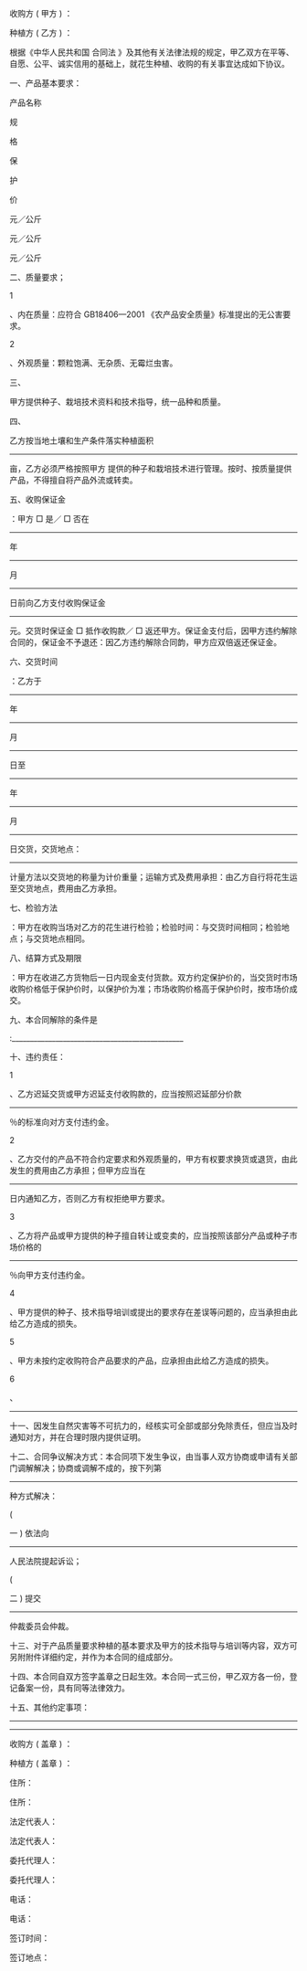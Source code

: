 
 



收购方
(
甲方
)
：




种植方
(
乙方
)
：




根据《中华人民共和国
合同法
》及其他有关法律法规的规定，甲乙双方在平等、自愿、公平、诚实信用的基础上，就花生种植、收购的有关事宜达成如下协议。




一、产品基本要求：







 

  

   

产品名称





   

规

        

格





   

保

  

护

  

价





  

  

   

 





   

 





   

元／公斤





  

  

   

 





   

 





   

元／公斤





  

  

   

 





   

 





   

元／公斤





  

 





二、质量要求；




1

、内在质量：应符合
GB18406—2001
《农产品安全质量》标准提出的无公害要求。




2

、外观质量：颗粒饱满、无杂质、无霉烂虫害。




三、

甲方提供种子、栽培技术资料和技术指导，统一品种和质量。




四、

乙方按当地土壤和生产条件落实种植面积
______
亩，乙方必须严格按照甲方
提供的种子和栽培技术进行管理。按时、按质量提供产品，不得擅自将产品外流或转卖。





五、收购保证金

：甲方
 □ 
是／
 □ 
否在
___
年
___
月
___
日前向乙方支付收购保证金
_________
元。交货时保证金
 □ 
抵作收购款／
 □ 
返还甲方。保证金支付后，因甲方违约解除合同的，保证金不予退还：因乙方违约解除合同韵，甲方应双倍返还保证金。




六、交货时间

：乙方于
______
年
____
月
____
日至
______
年
____
月
____
日交货，交货地点：
_________________________________________________________________



计量方法以交货地的称量为计价重量；运输方式及费用承担：由乙方自行将花生运至交货地点，费用由乙方承担。




七、检验方法

：甲方在收购当场对乙方的花生进行检验；检验时间：与交货时间相同；检验地点；与交货地点相同。




八、结算方式及期限

：甲方在收进乙方货物后一日内现金支付货款。双方约定保护价的，当交货时市场收购价格低于保护价时，以保护价为准；市场收购价格高于保护价时，按市场价成交。




九、本合同解除的条件是

:_______________________________________________


十、违约责任：




1

、乙方迟延交货或甲方迟延支付收购款的，应当按照迟延部分价款
____
％的标准向对方支付违约金。




2

、乙方交付的产品不符合约定要求和外观质量的，甲方有权要求换货或退货，由此发生的费用由乙方承担；但甲方应当在
______
日内通知乙方，否则乙方有权拒绝甲方要求。




3

、乙方将产品或甲方提供的种子擅自转让或变卖的，应当按照该部分产品或种子市场价格的
________
％向甲方支付违约金。




4

、甲方提供的种子、技术指导培训或提出的要求存在差误等问题的，应当承担由此给乙方造成的损失。




5

、甲方未按约定收购符合产品要求的产品，应承担由此给乙方造成的损失。




6

、
__________________________________________________________________



十一、因发生自然灾害等不可抗力的，经核实可全部或部分免除责任，但应当及时通知对方，并在合理时限内提供证明。




十二、合同争议解决方式：本合同项下发生争议，由当事人双方协商或申请有关部门调解解决；协商或调解不成的，按下列第
______
种方式解决：




(

一
)
依法向
_____________
人民法院提起诉讼；




(

二
)
提交
___________________________
仲裁委员会仲裁。




十三、对于产品质量要求种植的基本要求及甲方的技术指导与培训等内容，双方可另附附件详细约定，并作为本合同的组成部分。




十四、本合同自双方签字盖章之日起生效。本合同一式三份，甲乙双方各一份，登记备案一份，具有同等法律效力。




十五、其他约定事项：
__________________________________________________



_____________________________________________________________________


收购方
(
盖章
)
：

                         

种植方
(
盖章
)
：




住所：

                                 

住所：




法定代表人：

                           

法定代表人：




委托代理人：

                           

委托代理人：




电话：

  

                               

电话：




签订时间：




签订地点：




 


 

 
 
 
 
 
  


  
 

  


  


  
 
 
 
 

